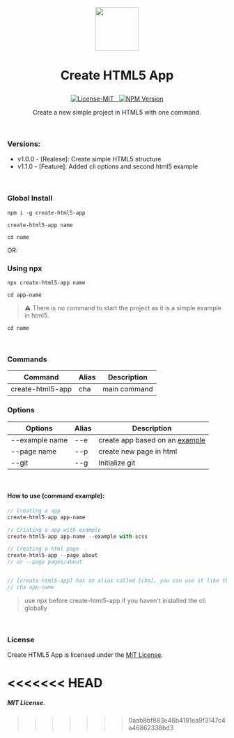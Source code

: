 <br/> 
<br/> 

<p align="center"><img width="100" src="https://andremalveira.github.io/create-html5-app/examples/HTML5/src/assets/img/html.icon.svg"></p>

# <p align="center">Create HTML5 App</p>


<p align="center">
<a href="#details">
<img src="https://img.shields.io/badge/License-MIT-E44D26?" alt="License-MIT"/>&nbsp;&nbsp;
<img src="https://img.shields.io/badge/npm-v1.1.0-E44D26?" alt="NPM Version"/></a>

</p>
<p align="center">Create a new simple project in HTML5 with one command.</p>

<br/> 

### Versions:

- v1.0.0 - [Realese]: Create simple HTML5 structure <br/>
- v1.1.0 - [Feature]: Added cli options and second html5 example 


<br/> 

### Global Install 
```
npm i -g create-html5-app
```
```
create-html5-app name
```
```
cd name
```
OR:

### Using npx

```
npx create-html5-app name
```
```
cd app-name
```
> ⚠️ There is no command to start the project as it is a simple example in html5.

```
cd name
```

<br/> 


### Commands  

| Command  | Alias  | Description           |
| ------------------ | ------ | --------------------- |
| create-html5-app   | cha    | main command          |

### Options  

| Options  | Alias  | Description           |
| ------------------ | ------ | --------------------- |
| --example name | --e  | create app based on an [example](https://github.com/andremalveira/create-html5-app/tree/main/examples)  |
| --page name   | --p    | create new page in html  |
| --git              | --g    | Initialize git|

<br/> 

#### How to use (command example):

```js
// Creating a app
create-html5-app app-name

// Criating a app with example
create-html5-app app-name --example with-scss

// Creating a html page
create-html5-app --page about 
// or --page pages/about


// [create-html5-app] has an alias called [cha], you can use it like this:
// cha app-name
```

> use npx before create-html5-app if you haven't installed the cli globally

<br/> 



### License

Create HTML5 App is licensed under the [MIT License](https://github.com/andremalveira/create-html5-app/blob/main/packages/create-html5-app/LICENSE).

<<<<<<< HEAD
=======
##### MIT License.
>>>>>>> 0aab8bf883e46b4191ea9f3147c4a46862338bd3
